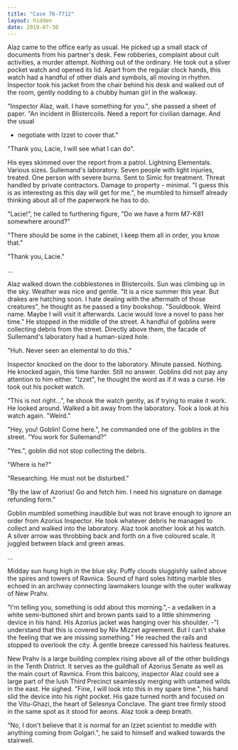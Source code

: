 ```yaml
---
title: "Case 76-7712"
layout: hidden
date: 2019-07-30
---
```


Alaz came to the office early as usual. He picked up a small stack of documents
from his partner's desk. Few robberies, complaint about cult activities, a
murder attempt. Nothing out of the ordinary. He took out a silver pocket watch
and opened its lid. Apart from the regular clock hands, this watch had a
handful of other dials and symbols, all moving in rhythm. Inspector took his
jacket from the chair behind his desk and walked out of the room, gently
nodding to a chubby human girl in the walkway.

"Inspector Alaz, wait. I have something for you.", she passed a sheet of paper.
"An incident in Blistercoils. Need a report for civilian damage. And the usual

- negotiate with Izzet to cover that."

"Thank you, Lacie, I will see what I can do".

His eyes skimmed over the report from a patrol. Lightning Elementals. Various
sizes. Sullemand's laboratory. Seven people with light injuries, treated. One
person with severe burns. Sent to Simic for treatment. Threat handled by
private contractors. Damage to property - minimal. "I guess this is as
interesting as this day will get for me.", he mumbled to himself already
thinking about all of the paperwork he has to do.

"Lacie!", he called to furthering figure, "Do we have a form M7-K81 somewhere
around?"

"There should be some in the cabinet, I keep them all in order, you know that."

"Thank you, Lacie."

...

Alaz walked down the cobblestones in Blistercoils. Sun was climbing up in the
sky. Weather was nice and gentle. "It is a nice summer this year. But drakes
are hatching soon. I hate dealing with the aftermath of those creatures", he
thought as he passed a tiny bookshop. "Souldbook. Weird name. Maybe I will
visit it afterwards. Lacie would love a novel to pass her time." He stopped in
the middle of the street. A handful of goblins were collecting debris from the
street. Directly above them, the facade of Sullemand's laboratory had a
human-sized hole.

"Huh. Never seen an elemental to do this."

Inspector knocked on the door to the laboratory. Minute passed. Nothing. He
knocked again, this time harder. Still no answer. Goblins did not pay any
attention to him either. "Izzet", he thought the word as if it was a curse. He
took out his pocket watch.

"This is not right...", he shook the watch gently, as if trying to make it
work. He looked around. Walked a bit away from the laboratory. Took a look at
his watch again. "Weird."

"Hey, you! Goblin! Come here.", he commanded one of the goblins in the street.
"You work for Sullemand?"

"Yes.", goblin did not stop collecting the debris.

"Where is he?"

"Researching. He must not be disturbed."

"By the law of Azorius! Go and fetch him. I need his signature on damage
refunding form."

Goblin mumbled something inaudible but was not brave enough to ignore an order
from Azorius Inspector. He took whatever debris he managed to collect and
walked into the laboratory. Alaz took another look at his watch. A silver arrow
was throbbing back and forth on a five coloured scale. It juggled between black
and green areas.

...

Midday sun hung high in the blue sky. Puffy clouds sluggishly sailed above the
spires and towers of Ravnica. Sound of hard soles hitting marble tiles echoed
in an archway connecting lawmakers lounge with the outer walkway of New Prahv.

"I'm telling you, something is odd about this morning.",- a vedalken in a white
semi-buttoned shirt and brown pants said to a little shimmering device in his
hand. His Azorius jacket was hanging over his shoulder. -"I understand that
this is covered by Niv Mizzet agreement. But I can't shake the feeling that we
are missing something." He reached the rails and stopped to overlook the city.
A gentle breeze caressed his hairless features.

New Prahv is a large building complex rising above all of the other buildings
in the Tenth District. It serves as the guildhall of Azorius Senate as well as
the main court of Ravnica. From this balcony, inspector Alaz could see a large
part of the lush Third Precinct seamlessly merging with untamed wilds in the
east. He sighed. "Fine, I will look into this in my spare time.", his hand slid
the device into his right pocket. His gaze turned north and focused on the
Vitu-Ghazi, the heart of Selesnya Conclave. The giant tree firmly stood in the
same spot as it stood for aeons. Alaz took a deep breath.

"No, I don't believe that it is normal for an Izzet scientist to meddle with
anything coming from Golgari.", he said to himself and walked towards the
stairwell.
